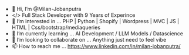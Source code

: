 - 👋 Hi, I’m @Milan-Jobanputra  
- </> Full Stack Developer with 9 Years of Experince 
- 👀 I’m interested in ... PHP | Python | Shopify | Wordpress | MVC | JS | HTML | Css/bootstrap/mediaqueries
- 🌱 I’m currently learning ... AI Development / LLM Models / Datascience  
- 💞️ I’m looking to collaborate on ... Anything just need to feel vibe
- 📫 How to reach me ... https://www.linkedin.com/in/milan-jobanputra/  

<!---
Milan-Jobanputra/Milan-Jobanputra is a ✨ special ✨ repository because its `README.md` (this file) appears on your GitHub profile.
You can click the Preview link to take a look at your changes.
--->
